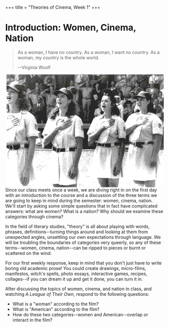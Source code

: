 +++
title = "Theories of Cinema, Week 1"
+++
# Introduction: Women, Cinema, Nation	

> As a woman, I have no country. As a woman, I want no country. As a woman, my country is the whole world.
> 
> --Virginia Woolf

<img src="/league.png" style="float:right" alt="A still image of female baseball players singing the national anthem, from the film A League of Their Own." caption="A League of Their Own, 1992">

Since our class meets once a week, we are diving right in on the first day with an introduction to the course and a discussion of the three terms we are going to keep in mind during the semester: women, cinema, nation. We'll start by asking some simple questions that in fact have complicated answers: what are women? What is a nation? Why should we examine these categories through cinema?

In the field of literary studies, "theory" is all about playing with words, phrases, definitions--turning things around and looking at them from unexpected angles, unsettling our own expectations through language. We will be troubling the boundaries of categories very queerly, so any of these terms--women, cinema, nation--can be ripped to pieces or burnt or scattered on the wind.

For our first weekly response, keep in mind that you don't just have to write boring old academic prose! You could create drawings, micro-films, manifestos, witch's spells, photo essays, interactive games, recipes, collages--if you can dream it up and get it done, you can turn it in.

After discussing the topics of women, cinema, and nation in class, and watching *A League of Their Own*, respond to the following questions:

- What is a "woman" according to the film?
- What is "American" according to the film?
- How do these two categories--women and American--overlap or interact in the film?